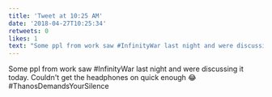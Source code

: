 ```yaml
---
title: 'Tweet at 10:25 AM'
date: '2018-04-27T10:25:34'
retweets: 0
likes: 1
text: "Some ppl from work saw #InfinityWar last night and were discussing it today. Couldn't get the headphones on quick enough 😂 #ThanosDemandsYourSilence"
---
```

Some ppl from work saw #InfinityWar last night and were discussing it today. Couldn't get the headphones on quick enough 😂 #ThanosDemandsYourSilence